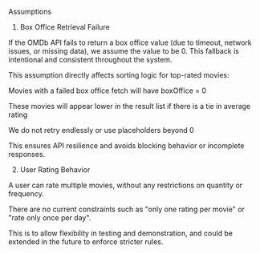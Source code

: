 Assumptions

1. Box Office Retrieval Failure

If the OMDb API fails to return a box office value (due to timeout, network issues, or missing data), we assume the
value to be 0. This fallback is intentional and consistent throughout the system.

This assumption directly affects sorting logic for top-rated movies:

Movies with a failed box office fetch will have boxOffice = 0

These movies will appear lower in the result list if there is a tie in average rating

We do not retry endlessly or use placeholders beyond 0

This ensures API resilience and avoids blocking behavior or incomplete responses.

2. User Rating Behavior

A user can rate multiple movies, without any restrictions on quantity or frequency.

There are no current constraints such as "only one rating per movie" or "rate only once per day".

This is to allow flexibility in testing and demonstration, and could be extended in the future to enforce stricter
rules.
